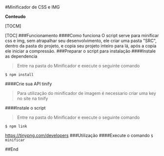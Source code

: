 

#Minificador de CSS e IMG


**Conteudo**

[TOCM]

[TOC]
###Funcionamento
####Como funciona
 O script serve para minificar css e img, sem atrapalhar seu desenvolvimento, ele criar  uma pasta "SRC", dentro da pasta do projeto, e copia seu projeto inteiro para lá, após a copia ele iniciar a compressão.
###Preparar o script para instalação
####Instale as dependencia
>Entre na pasta do Minificador e execute o seguinte comando

`$ npm install`

####Crie sua API tinify
>Para utilização do minificador de imagem é necessario criar uma key no site na tinify

####Instale o script
>Entre na pasta do Minificador e execute o seguinte comando

`$ npm link`

https://tinypng.com/developers
###Utilização
####Execute o comando
`$ minificar`

##End
